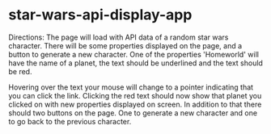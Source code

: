 # star-wars-api-display-app
Directions:
The page will load with API data of a random star wars character. There will be some properties displayed on the page, and a button to generate a new character. One of the properties 'Homeworld' will have the name of a planet, the text should be underlined and the text should be red. 

Hovering over the text your mouse will change to a pointer indicating that you can click the link. Clicking the red text should now show that planet you clicked on with new properties displayed on screen. In addition to that there should two buttons on the page. One to generate a new character and one to go back to the previous character.
